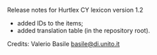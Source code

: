 Release notes for Hurtlex CY lexicon version 1.2
- added IDs to the items;
- added translation table (in the repository root).

Credits: Valerio Basile <basile@di.unito.it>

